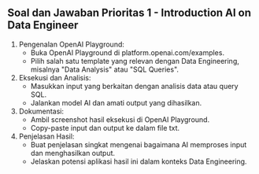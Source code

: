 ## Soal dan Jawaban Prioritas 1 - Introduction AI on Data Engineer

1. Pengenalan OpenAI Playground:
    - Buka OpenAI Playground di platform.openai.com/examples.
    - Pilih salah satu template yang relevan dengan Data Engineering, misalnya "Data Analysis" atau "SQL Queries".
2. Eksekusi dan Analisis:
    - Masukkan input yang berkaitan dengan analisis data atau query SQL.
    - Jalankan model AI dan amati output yang dihasilkan.
3. Dokumentasi:
    - Ambil screenshot hasil eksekusi di OpenAI Playground.
    - Copy-paste input dan output ke dalam file txt.
4. Penjelasan Hasil:
    - Buat penjelasan singkat mengenai bagaimana AI memproses input dan menghasilkan output.
    - Jelaskan potensi aplikasi hasil ini dalam konteks Data Engineering.